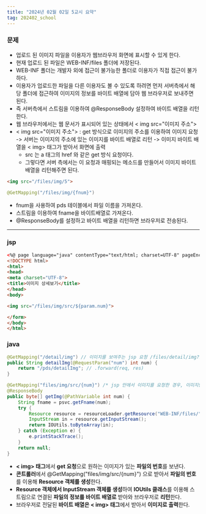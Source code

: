 ```yaml
---
title: "2024년 02월 02일 5교시 요약"
tag: 202402_school
---
```


### 문제

- 업로드 된 이미지 파일을 이용자가 웹브라우저 화면에 표시할 수 있게 한다.
- 현재 업로드 된 파일은 WEB-INF/files 폴더에 저장된다.
- WEB-INF 폴더는 개발자 외에 접근이 불가능한 폴더로 이용자가 직접 접근이 불가하다. 
- 이용자가 업로드한 파일을 다른 이용자도 볼 수 있도록 하려면 먼저 서버측에서 해당 폴더에 접근하여 이미지의 정보를 바이트 배열에 담아 웹 브라우저로 보내주면 된다.
- 즉 서버측에서 스트림을 이용하여 @ResponseBody 설정하여 바이트 배열을 리턴한다.
- 웹 브라우저에서는 웹 문서가 표시되어 있는 상태에서 < img src="이미지 주소">
- < img src="이미지 주소"> : get 방식으로 이미지의 주소를 이용하여 이미지 요청 -> 서버는 이미지의 주소에 있는 이미지를 바이트 배열로 리턴 -> 이미지 바이트 배열을 < img> 태그가 받아서 화면에 출력
  - src 는 a 태그의 href 와 같은 get 방식 요청이다. 
  - 그렇다면 서버 측에서는 이 요청과 매핑되는 메소드를 만들어서 이미지 바이트 배열을 리턴해주면 된다. 

```html
<img src="/files/img/5">
```
```java
@GetMapping("/files/img/{fnum}")
```

- fnum을 사용하여 pds 테이블에서 파일 이름을 가져온다.
- 스트림을 이용하여 fname을 바이트배열로 가져온다.
- @ResponseBody를 설정하고 바이트 배열을 리턴하면 브라우저로 전송된다. 


---

### jsp

```html
<%@ page language="java" contentType="text/html; charset=UTF-8" pageEncoding="UTF-8"%>
<!DOCTYPE html>
<html>
<head>
<meta charset="UTF-8">
<title>이미지 상세보기</title>
</head>
<body>

<img src="/files/img/src/${param.num}">

</form>
</body>
</html>
```

### java

```java
@GetMapping("/detail/img") // 이미지를 보여주는 jsp 요청 /files/detail/img?num=9
public String detailImg(@RequestParam("num") int num) {
    return "/pds/detailImg"; // .forward(req, res)
}

@GetMapping("files/img/src/{num}") /* jsp 안에서 이미지를 요청한 경우, 이미지만 전달함 */
@ResponseBody
public byte[] getImg(@PathVariable int num) {
    String fname = psvc.getFname(num);
    try {
        Resource resource = resourceLoader.getResource("WEB-INF/files/" + fname);
        InputStream in = resource.getInputStream();
        return IOUtils.toByteArray(in);
    } catch (Exception e) {
        e.printStackTrace();
    }
    return null;
}
```

- **< img> 태그**에서 **get 요청**으로 원하는 이미지가 있는 **파일의 번호**를 보낸다.
- **콘트롤러**에서 @GetMapping("files/img/src/{num}") 으로 받아서 **파일의 번호**를 이용해 **Resource 객체를 생성**한다.
- **Resource 객체에서 InputStream 객체를 생성**하여 **IOUtils 클래스**를 이용해 스트림으로 연결된 **파일의 정보를 바이트 배열로** 받아와 브라우저로 **리턴**한다.
- 브라우저로 전달된 **바이트 배열은 < img> 태그**에서 받아서 **이미지로 출력**한다.